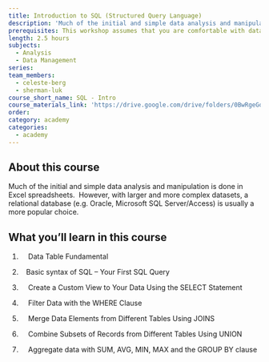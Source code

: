 ```yaml
---
title: Introduction to SQL (Structured Query Language)
description: 'Much of the initial and simple data analysis and manipulation is done in Excel spreadsheets. However, with larger and more complex datasets, a relational database (e.g. Oracle, Microsoft SQL Server/Access) is usually a more popular choice.  Structured Query Language, or SQL, is an international standard language for data manipulation in a relational database and is an important skill for data scientists and analysts.  This workshop will introduce you to SQL so you can manipulate your data more elegantly and efficiently.'
prerequisites: This workshop assumes that you are comfortable with data analysis and has manipulated data in Excel.
length: 2.5 hours
subjects:
  - Analysis
  - Data Management
series:
team_members:
  - celeste-berg
  - sherman-luk
course_short_name: SQL - Intro
course_materials_link: 'https://drive.google.com/drive/folders/0BwRgeGq-b8f9YVFKM0dWQzJKTG8'
order:
category: academy
categories:
  - academy
---
```



## About this course

Much of the initial and simple data analysis and manipulation is done in Excel spreadsheets.  However, with larger and more complex datasets, a relational database (e.g. Oracle, Microsoft SQL Server/Access) is usually a more popular choice.

## What you’ll learn in this course

1)     Data Table Fundamental

2)    Basic syntax of SQL – Your First SQL Query

3)     Create a Custom View to Your Data Using the SELECT Statement

4)     Filter Data with the WHERE Clause

5)     Merge Data Elements from Different Tables Using JOINS

6)     Combine Subsets of Records from Different Tables Using UNION

7)     Aggregate data with SUM, AVG, MIN, MAX and the GROUP BY clause